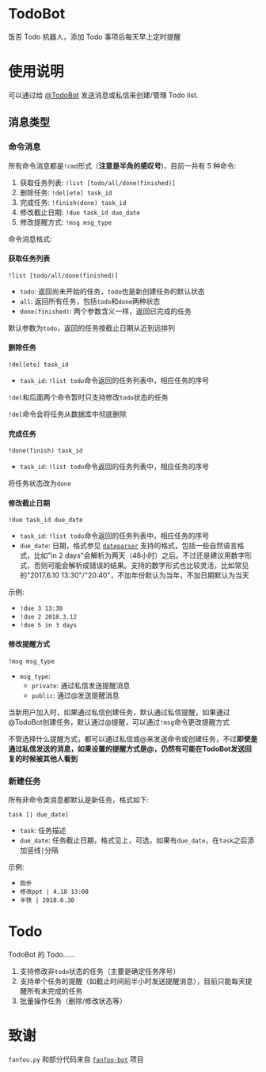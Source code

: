 # TodoBot

饭否 Todo 机器人，添加 Todo 事项后每天早上定时提醒

# 使用说明

可以通过给 [@TodoBot](http://fanfou.com/todobot) 发送消息或私信来创建/管理 Todo list.

## 消息类型

### 命令消息

所有命令消息都是`!cmd`形式（**注意是半角的感叹号**)，目前一共有 5 种命令:

1. 获取任务列表: `!list [todo/all/done(finished)]`
2. 删除任务: `!del[ete] task_id`
3. 完成任务: `!finish(done) task_id`
4. 修改截止日期: `!due task_id due_date`
5. 修改提醒方式: `!msg msg_type`

命令消息格式:

#### 获取任务列表

    !list [todo/all/done(finished)]

- `todo`: 返回尚未开始的任务，`todo`也是新创建任务的默认状态
- `all`: 返回所有任务，包括`todo`和`done`两种状态
- `done(finished)`: 两个参数含义一样，返回已完成的任务

默认参数为`todo`，返回的任务按截止日期从近到远排列

#### 删除任务

    !del[ete] task_id

- `task_id`: `!list todo`命令返回的任务列表中，相应任务的序号

`!del`和后面两个命令暂时只支持修改`todo`状态的任务

`!del`命令会将任务从数据库中彻底删除

#### 完成任务

    !done(finish) task_id

- `task_id`: `!list todo`命令返回的任务列表中，相应任务的序号

将任务状态改为`done`

#### 修改截止日期

    !due task_id due_date

- `task_id`: `!list todo`命令返回的任务列表中，相应任务的序号
- `due_date`: 日期，格式参见 [`dateparser`](https://github.com/scrapinghub/dateparser) 支持的格式，包括一些自然语言格式，比如"in 2 days"会解析为两天（48小时）之后。不过还是建议用数字形式，否则可能会解析成错误的结果。支持的数字形式也比较灵活，比如常见的"2017.6.10 13:30"/"20:40"，不加年份默认为当年，不加日期默认为当天

示例:

- `!due 3 13:30`
- `!due 2 2018.3.12`
- `!due 5 in 3 days`

#### 修改提醒方式

    !msg msg_type

- `msg_type`:
  - `private`: 通过私信发送提醒消息
  - `public`: 通过@发送提醒消息

当新用户加入时，如果通过私信创建任务，默认通过私信提醒，如果通过@TodoBot创建任务，默认通过@提醒，可以通过`!msg`命令更改提醒方式

不管选择什么提醒方式，都可以通过私信或@来发送命令或创建任务，不过**即使是通过私信发送的消息，如果设置的提醒方式是@，仍然有可能在TodoBot发送回复的时候被其他人看到**

### 新建任务

所有非命令类消息都默认是新任务，格式如下:

    task [| due_date]

- `task`: 任务描述
- `due_date`: 任务截止日期，格式见上，可选，如果有`due_date`，在`task`之后添加竖线`|`分隔

示例:

- `跑步`
- `修改ppt | 4.18 13:00`
- `半铁 | 2018.6.30`

# Todo

TodoBot 的 Todo……

1. 支持修改非`todo`状态的任务（主要是确定任务序号）
2. 支持单个任务的提醒（如截止时间前半小时发送提醒消息），目前只能每天提醒所有未完成的任务
3. 批量操作任务（删除/修改状态等）

# 致谢

`fanfou.py` 和部分代码来自 [`fanfou-bot`](https://github.com/akgnah/fanfou-bot/blob/master/whale/view.py) 项目
